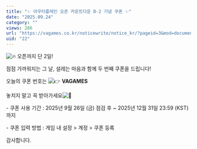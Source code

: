 ```yaml
---
title: "✨ 아우터플레인 오픈 카운트다운 D-2 기념 쿠폰 ✨"
date: "2025.09.24"
category: ""
views: 286
url: "https://vagames.co.kr/noticewrite/notice_kr/?pageid=3&mod=document&uid=22"
uid: "22"
---
```


![🔥](/images/news/live/en/23-9d4fa846.svg) 오픈까지 단 2일!  
  
  
  
점점 가까워지는 그 날, 설레는 마음과 함께 두 번째 쿠폰을 드립니다!  
  
  
  
오늘의 쿠폰 번호는 ![👉](/images/news/live/en/46-344d4994.svg) **VAGAMES**  
  
  
  
  
  
  
  
놓치지 말고 꼭 받아가세요![🙌](/images/news/live/en/43-1b48b265.svg)  
  
  
  
\- 쿠폰 사용 기간 : 2025년 9월 26일 (금) 점검 후 ~ 2025년 12월 31일 23:59 (KST) 까지  
  
\- 쿠폰 입력 방법 : 게임 내 설정 > 계정 > 쿠폰 등록  
  
  
  
감사합니다.